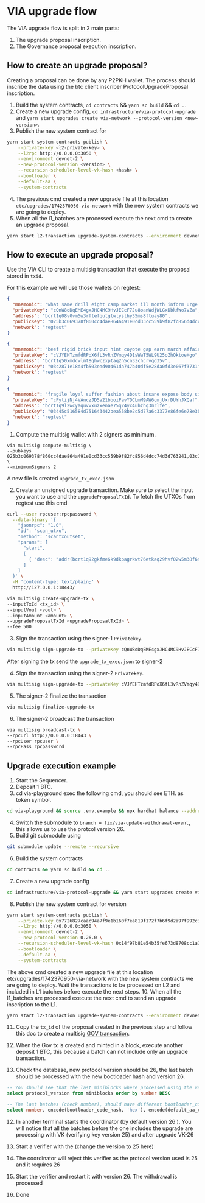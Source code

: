 # VIA upgrade flow

The VIA upgrade flow is split in 2 main parts:
1. The upgrade proposal inscription.
2. The Governance proposal execution inscription.

## How to create an upgrade proposal?
Creating a proposal can be done by any P2PKH wallet. The process should inscribe the data using the btc client inscriber ProtocolUpgradeProposal inscription.

1. Build the system contracts, `cd contracts` && `yarn sc build` && `cd ..`
2. Create a new upgrade config, `cd infrastructure/via-protocol-upgrade` and `yarn start upgrades create via-network --protocol-version <new-version>`.
3. Publish the new system contract for <version>
```sh
yarn start system-contracts publish \
    --private-key <l2-private-key> \
    --l2rpc http://0.0.0.0:3050 \
    --environment devnet-2 \
    --new-protocol-version <version> \
    --recursion-scheduler-level-vk-hash <hash> \
    --bootloader \
    --default-aa \
    --system-contracts
```

4. The previous cmd created a new upgrade file at this location `etc/upgrades/1742370950-via-network` with the new system contracts we are going to deploy.
5. When all the l1_batches are processed execute the next cmd to create an upgrade proposal.
```sh
yarn start l2-transaction upgrade-system-contracts --environment devnet-2 --private-key <l1-private-key>
```

## How to execute an upgrade proposal?
Use the VIA CLI to create a multisig transaction that execute the proposal stored in `txid`.

For this example we will use those wallets on regtest:

```json
{
  "mnemonic": "what same drill eight camp market ill month inform urge february duck",
  "privateKey": "cQnW8oDqEME4gxJHC4MC9HvJECcF7Ju8oanWdjWLGxDbkfWo7vZa",
  "address": "bcrt1q08v0vm5w3rftefqutgtwlyslhy35ms8ftuay80",
  "publicKey": "025b3c069378f860cc4dae864a491e0cd33cc559b9f82fc856d4dcc74d3d763241",
  "network": "regtest"
}

{
  "mnemonic": "beef rigid brick input hint coyote gap earn march affair tissue major",
  "privateKey": "cVJYEHTzmfdRPoX6fL3vRnZVmqy4D1sWaT5WL9U25oZhQktoeHgo",
  "address": "bcrt1q50xmdcwlmt8qhwczxptaq2h5cn3zchcrvqd35v",
  "publicKey": "03c2871e18d4fb503ead90461da747b40df5e28da0fd3e067f3731f1a28da60ddf",
  "network": "regtest"
}

{
  "mnemonic": "fragile loyal suffer fashion about insane expose body siege brother control action",
  "privateKey": "cPytijNj4VAnczJD5a21bboiPavYDCLmM9AW6cmjUxrDUYnJXQaf",
  "address": "bcrt1q9l2wcyaquvvxuzxenae75q24yx4uhzhq3mrlfe",
  "publicKey": "03445c516584d751643442bea558be2c5d77a6c3377e86fe6e78e3b992dd68ac62",
  "network": "regtest"
}
```

1. Compute the multisig wallet with 2 signers as minimum.
```sh,
via multisig compute-multisig \
--pubkeys 025b3c069378f860cc4dae864a491e0cd33cc559b9f82fc856d4dcc74d3d763241,03c2871e18d4fb503ead90461da747b40df5e28da0fd3e067f3731f1a28da60ddf,03445c516584d751643442bea558be2c5d77a6c3377e86fe6e78e3b992dd68ac62 \
--minimumSigners 2
```
A new file is created `upgrade_tx_exec.json`

2. Create an unsigned upgrade transaction. Make sure to select the input you want to use and the `upgradeProposalTxId`.
To fetch the UTXOs from regtest use this cmd
```sh
curl --user rpcuser:rpcpassword \
  --data-binary '{
    "jsonrpc": "1.0",
    "id": "scan_utxo",
    "method": "scantxoutset",
    "params": [
      "start", 
      [
        { "desc": "addr(bcrt1q92gkfme6k9dkpagrkwt76etkaq29hvf02w5m38f6shs4ddpw7hzqp347zm)", "range": 1000 }
      ]
    ]
  }' \
  -H 'content-type: text/plain;' \
  http://127.0.0.1:18443/
```

```sh
via multisig create-upgrade-tx \
--inputTxId <tx_id> \
--inputVout <vout> \
--inputAmount <amount> \
--upgradeProposalTxId <upgradeProposalTxId> \
--fee 500
```

3. Sign the transaction using the signer-1 `Privatekey`.
```sh
via multisig sign-upgrade-tx --privateKey cQnW8oDqEME4gxJHC4MC9HvJECcF7Ju8oanWdjWLGxDbkfWo7vZa
```
After signing the tx send the `upgrade_tx_exec.json` to signer-2


4. Sign the transaction using the signer-2 `Privatekey`.
```sh
via multisig sign-upgrade-tx --privateKey cVJYEHTzmfdRPoX6fL3vRnZVmqy4D1sWaT5WL9U25oZhQktoeHgo
```

5. The signer-2 finalize the transaction
```sh
via multisig finalize-upgrade-tx
```

6. The signer-2 broadcast the transaction
```sh
via multisig broadcast-tx \
--rpcUrl http://0.0.0.0:18443 \
--rpcUser rpcuser \
--rpcPass rpcpassword
```

## Upgrade execution example

1. Start the Sequencer.
2. Deposit 1 BTC.
3. cd via-playground exec the following cmd, you should see ETH. as token symbol.
```sh
cd via-playground && source .env.example && npx hardhat balance --address 0x36615Cf349d7F6344891B1e7CA7C72883F5dc049 && cd ..
```
4. Switch the submodule to `branch = fix/via-update-withdrawal-event`, this allows us to use the protcol version 26.
5. Build git submodule using
```sh
git submodule update --remote --recursive
```
6. Build the system contracts
```sh
cd contracts && yarn sc build && cd ..
```
7. Create a new upgrade config
```sh
cd infrastructure/via-protocol-upgrade && yarn start upgrades create via-network --protocol-version 0.26.0
```
8. Publish the new system contract for version 
```sh
yarn start system-contracts publish \
    --private-key 0x7726827caac94a7f9e1b160f7ea819f172f7b6f9d2a97f992c38edeab82d4110 \
    --l2rpc http://0.0.0.0:3050 \
    --environment devnet-2 \
    --new-protocol-version 0.26.0 \
    --recursion-scheduler-level-vk-hash 0x14f97b81e54b35fe673d8708cc1a19e1ea5b5e348e12d31e39824ed4f42bbca2 \
    --bootloader \
    --default-aa \
    --system-contracts
```
The above cmd created a new upgrade file at this location etc/upgrades/1742370950-via-network with the new system contracts we are going to deploy. Wait the transactions to be processed on L2 and included in L1 batches before execute the next steps.
10. When all the l1_batches are processed execute the next cmd to send an upgrade inscription to the L1.
```sh
yarn start l2-transaction upgrade-system-contracts --environment devnet-2 --private-key cVZduZu265sWeAqFYygoDEE1FZ7wV9rpW5qdqjRkUehjaUMWLT1R
```
11. Copy the `tx_id` of the proposal created in the previous step and follow this doc to create a multisig [GOV transaction](#How-to-execute-an-upgrade-proposal).

12. When the Gov tx is created and minted in a block, execute another deposit 1 BTC, this because a batch can not include only an upgrade transaction.
11. Check the database, new protocol version should be 26, the last batch should be processed with the new bootloader
hash and version 26.
```sql
-- You should see that the last miniblocks where processed using the version 26
select protocol_version from miniblocks order by number DESC

-- The last batches (check number), should have different bootloader_code_hash and default_aa_code_hash.
select number, encode(bootloader_code_hash, 'hex'), encode(default_aa_code_hash, 'hex') from l1_batches order by number DESC
```
12. In another terminal starts the coordinator (by default version 26 ). You will notice that all the batches before the one includes the upgrade are processing with VK (verifying key version 25) and after upgrade VK-26

13. Start a verifier with the (change the version to 25 here)
14. The coordinator will reject this verifier as the protocol version used is 25 and it requires 26
15. Start the verifier and restart it with version 26. The withdrawal is processed
16. Done
